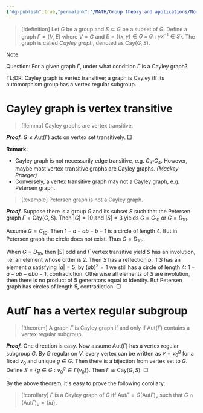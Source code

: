 ```yaml
---
{"dg-publish":true,"permalink":"/MATH/Group theory and applications/Nodes/4.2 Cayley graph: judgement/","dgPassFrontmatter":true}
---
```



> [!definition]
> Let $G$ be a group and $S\subset G$ be a subset of $G$. Define a graph $\Gamma=(V,E)$ where $V=G$ and $E=\{(x,y)\in G\times G:yx^{-1}\in S\}$. The graph is called *Cayley graph*, denoted as $\mathrm{Cay}(G,S)$.

> [!note] 
> Question: For a given graph $\Gamma$, under what condition $\Gamma$ is a Cayley graph?
> 
> TL;DR: Cayley graph is vertex transitive; a graph is Cayley iff its automorphism group has a vertex regular subgroup.

# Cayley graph is vertex transitive

> [!lemma]
> Cayley graphs are vertex transitive.

**_Proof._**
$G\leqslant \mathrm{Aut}(\Gamma)$ acts on vertex set transitively. 
□


**Remark.** 
- Cayley graph is not necessarily edge transitive, e.g. $C_3\square C_4$. However, maybe most vertex-transitive graphs are Cayley graphs. *(Mackey-Praeger)*
- Conversely, a vertex transitive graph may not a Cayley graph, e.g. Petersen graph.


> [!example]
> Petersen graph is not a Cayley graph.

**_Proof._**
Suppose there is a group $G$ and its subset $S$ such that the Petersen graph $\Gamma=\mathrm{Cay}(G,S)$. Then $|G|=10$ and $|S|=3$ yields $G=C_{10}$ or $G=D_{10}$.

Assume $G=C_{10}$. Then $1-a-ab-b-1$ is a circle of length $4$. But in Petersen graph the circle does not exist. Thus $G=D_{10}$.

When $G=D_{10}$, then $|S|$ odd and $\Gamma$ vertex transitive yield $S$ has an involution, i.e. an element whose order is $2$. Then $S$ has a reflection $b$. If $S$ has an element $a$ satisfying $|a|=5$, by $(ab)^2=1$ we still has a circle of length 4: $1-a-ab-aba-1$, contradiction. Otherwise all elements of $S$ are involution, then there is no product of 5 generators equal to identity. But Petersen graph has circles of length 5, contradiction.
□

# $\mathrm{Aut}\Gamma$ has a vertex regular subgroup

> [!theorem]
> A graph $\Gamma$ is Cayley graph if and only if $\mathrm{Aut}(\Gamma)$ contains a vertex regular subgroup.

**_Proof._**
One direction is easy. Now assume $\mathrm{Aut}(\Gamma)$ has a vertex regular subgroup $G$. By $G$ regular on $V$, every vertex can be written as $v=v_0^g$ for a fixed $v_0$ and unique $g\in G$. Then there is a bijection from vertex set to $G$. Define $S=\{g\in G:v_0^g\in\Gamma(v_0)\}$. Then $\Gamma\cong \mathrm{Cay}(G,S)$. 
□


By the above theorem, it's easy to prove the following corollary:

> [!corollary]
> $\Gamma$ is a Cayley graph of $G$ iff $\mathrm{Aut}\Gamma=G(\mathrm{Aut}\Gamma)_v$ such that $G\cap (\mathrm{Aut}\Gamma)_v=\{id\}$.

